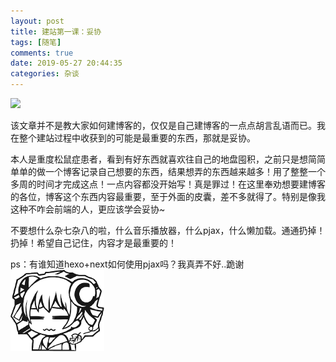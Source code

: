 ```yaml
---
layout: post
title: 建站第一课：妥协
tags: [随笔]
comments: true
date: 2019-05-27 20:44:35
categories: 杂谈
---
```


![](http://www.wenzhaihui.com/ueditor/php/upload/image/20160405/1459821440479301.jpg)

该文章并不是教大家如何建博客的，仅仅是自己建博客的一点点胡言乱语而已。我在整个建站过程中收获到的可能是最重要的东西，那就是妥协。

<!-- more -->

本人是重度松鼠症患者，看到有好东西就喜欢往自己的地盘囤积，之前只是想简简单单的做一个博客记录自己想要的东西，结果想弄的东西越来越多！用了整整一个多周的时间才完成这点！一点内容都没开始写！真是罪过！在这里奉劝想要建博客的各位，博客这个东西内容最重要，至于外面的皮囊，差不多就得了。特别是像我这种不咋会前端的人，更应该学会妥协~

不要想什么杂七杂八的啦，什么音乐播放器，什么pjax，什么懒加载。通通扔掉！扔掉！希望自己记住，内容才是最重要的！

ps：有谁知道hexo+next如何使用pjax吗？我真弄不好..跪谢<img src="/assets/img/acfun_emoji/冰冻.png" />
